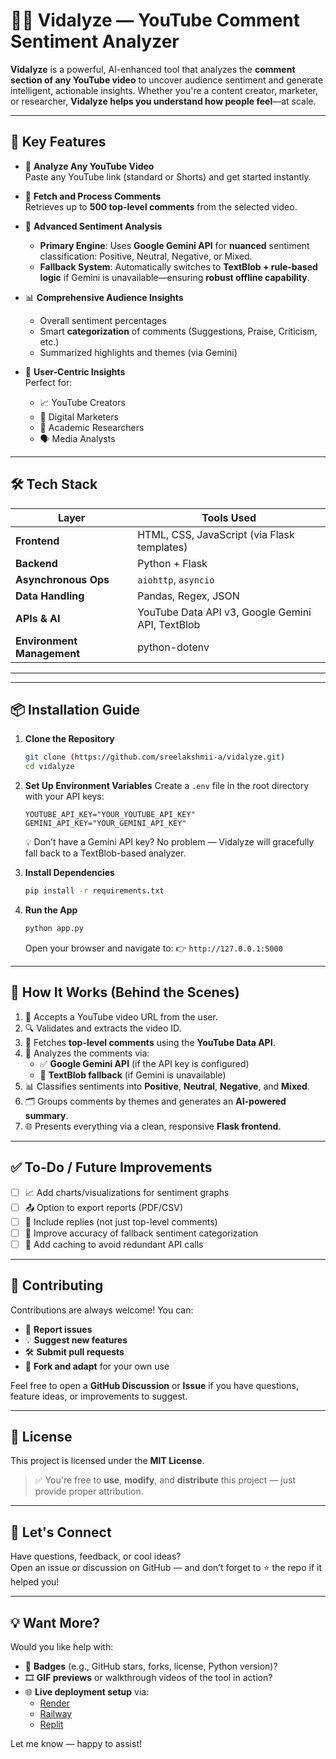 # 🎥💬 Vidalyze — YouTube Comment Sentiment Analyzer

**Vidalyze** is a powerful, AI-enhanced tool that analyzes the **comment section of any YouTube video** to uncover audience sentiment and generate intelligent, actionable insights. Whether you're a content creator, marketer, or researcher, **Vidalyze helps you understand how people feel**—at scale.

---

## 🚀 Key Features

- 🔗 **Analyze Any YouTube Video**  
  Paste any YouTube link (standard or Shorts) and get started instantly.

- 💬 **Fetch and Process Comments**  
  Retrieves up to **500 top-level comments** from the selected video.

- 🧠 **Advanced Sentiment Analysis**  
  - **Primary Engine**: Uses **Google Gemini API** for **nuanced** sentiment classification: Positive, Neutral, Negative, or Mixed.  
  - **Fallback System**: Automatically switches to **TextBlob + rule-based logic** if Gemini is unavailable—ensuring **robust offline capability**.

- 📊 **Comprehensive Audience Insights**  
  - Overall sentiment percentages  
  - Smart **categorization** of comments (Suggestions, Praise, Criticism, etc.)  
  - Summarized highlights and themes (via Gemini)

- 👀 **User-Centric Insights**  
  Perfect for:
  - 📈 YouTube Creators
  - 🎯 Digital Marketers
  - 🧪 Academic Researchers
  - 🗣️ Media Analysts

---

## 🛠️ Tech Stack

| Layer      | Tools Used |
|------------|------------|
| **Frontend** | HTML, CSS, JavaScript (via Flask templates) |
| **Backend** | Python + Flask |
| **Asynchronous Ops** | `aiohttp`, `asyncio` |
| **Data Handling** | Pandas, Regex, JSON |
| **APIs & AI** | YouTube Data API v3, Google Gemini API, TextBlob |
| **Environment Management** | python-dotenv |

---

---

## 📦 Installation Guide

1.  **Clone the Repository**
    ```bash
    git clone (https://github.com/sreelakshmii-a/vidalyze.git)
    cd vidalyze
    ```
2.  **Set Up Environment Variables**
    Create a `.env` file in the root directory with your API keys:

    ```env
    YOUTUBE_API_KEY="YOUR_YOUTUBE_API_KEY"
    GEMINI_API_KEY="YOUR_GEMINI_API_KEY"
    ```
    💡 Don’t have a Gemini API key? No problem — Vidalyze will gracefully fall back to a TextBlob-based analyzer.

3.  **Install Dependencies**

    ```bash
    pip install -r requirements.txt
    ```
4.  **Run the App**

    ```bash
    python app.py
    ```
    Open your browser and navigate to:
    👉 `http://127.0.0.1:5000`

---

## 🧠 How It Works (Behind the Scenes)

1. 🎥 Accepts a YouTube video URL from the user.
2. 🔍 Validates and extracts the video ID.
3. 💬 Fetches **top-level comments** using the **YouTube Data API**.
4. 🧠 Analyzes the comments via:
   - ✅ **Google Gemini API** (if the API key is configured)
   - 🔁 **TextBlob fallback** (if Gemini is unavailable)
5. 📊 Classifies sentiments into **Positive**, **Neutral**, **Negative**, and **Mixed**.
6. 🗂️ Groups comments by themes and generates an **AI-powered summary**.
7. 🌐 Presents everything via a clean, responsive **Flask frontend**.

---

## ✅ To-Do / Future Improvements

- [ ] 📈 Add charts/visualizations for sentiment graphs  
- [ ] 📤 Option to export reports (PDF/CSV)  
- [ ] 💬 Include replies (not just top-level comments)  
- [ ] 🎯 Improve accuracy of fallback sentiment categorization  
- [ ] 🧠 Add caching to avoid redundant API calls  

---

## 🙌 Contributing

Contributions are always welcome! You can:

- 🐞 **Report issues**
- 💡 **Suggest new features**
- 🛠️ **Submit pull requests**
- 🌱 **Fork and adapt** for your own use

Feel free to open a **GitHub Discussion** or **Issue** if you have questions, feature ideas, or improvements to suggest.

---

## 🔐 License

This project is licensed under the **MIT License**.

> ✅ You're free to **use**, **modify**, and **distribute** this project — just provide proper attribution.

---

## 💬 Let's Connect

Have questions, feedback, or cool ideas?  
Open an issue or discussion on GitHub — and don’t forget to ⭐ the repo if it helped you!

---

## 💡 Want More?

Would you like help with:

- 📛 **Badges** (e.g., GitHub stars, forks, license, Python version)?
- 🎞️ **GIF previews** or walkthrough videos of the tool in action?
- 🌐 **Live deployment setup** via:
  - [Render](https://render.com)
  - [Railway](https://railway.app)
  - [Replit](https://replit.com)

Let me know — happy to assist!
